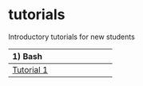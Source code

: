 # tutorials
Introductory tutorials for new students 

|1) Bash <img width=128/>|                                                   
| ---- |                                                                       
| [Tutorial 1](https://github.com/bmd-lab/tutorials/wiki/tutorial1) |                   
